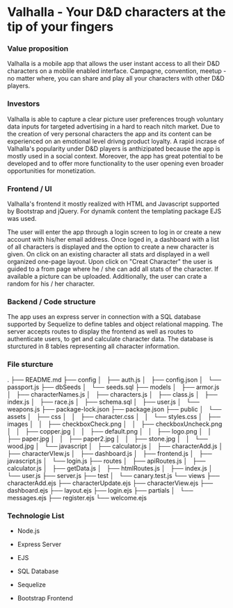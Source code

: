 # Valhalla - Your D&D characters at the tip of your fingers

### Value proposition

Valhalla is a mobile app that allows the user instant access to all their D&D characters on a moblile enabled interface. Campagne, convention, meetup - no matter where, you can share and play all your characters with other D&D players.

### Investors

Valhalla is able to capture a clear picture user preferences trough voluntary data inputs for targeted advertising in a hard to reach nitch market. Due to the creation of very personal characters the app and its content can be experienced on an emotional level drivng product loyalty. A rapid incrase of Valhalla's popularity under D&D players is anthizipated because the app is mostly used in a social context. Moreover, the app has great potential to be developed and to offer more functionality to the user opening even broader opportunities for monetization.  

### Frontend / UI

Valhalla's frontend it mostly realized with HTML and Javascript supported by Bootstrap and jQuery. For dynamik content the templating package EJS was used.

The user will enter the app through a login screen to log in or create a new account with his/her email address. Once loged in, a dashboard with a list of all characters is displayed and the option to create a new character is given.
On click on an existing character all stats ard displayed in a well organized one-page layout. Upon click on "Creat Character" the user is guided to a from page where he / she can add all stats of the character. If available a picture can be uploaded. Additionally, the user can crate a random for his / her character.

### Backend / Code structure

The app uses an express server in connection with a SQL database supported by Sequelize to define tables and object relational mapping. The server accepts routes to display the frontend as well as routes to authenticate users, to get and calculate character data. The database is sturctured in 8 tables representing all character information.

### File sturcture

.
├── README.md
├── config
│   ├── auth.js
│   ├── config.json
│   └── passport.js
├── dbSeeds
│   └── seeds.sql
├── models
│   ├── armor.js
│   ├── characterNames.js
│   ├── characters.js
│   ├── class.js
│   ├── index.js
│   ├── race.js
│   ├── schema.sql
│   ├── user.js
│   └── weapons.js
├── package-lock.json
├── package.json
├── public
│   └── assets
│       ├── css
│       │   ├── character.css
│       │   └── styles.css
│       ├── images
│       │   ├── checkboxCheck.png
│       │   ├── checkboxUncheck.png
│       │   ├── copper.jpg
│       │   ├── default.png
│       │   ├── logo.png
│       │   ├── paper.jpg
│       │   ├── paper2.jpg
│       │   ├── stone.jpg
│       │   └── wood.jpg
│       └── javascript
│           ├── calculator.js
│           ├── characterAdd.js
│           ├── characterVIew.js
│           ├── dashboard.js
│           ├── frontend.js
│           ├── javascript.js
│           └── login.js
├── routes
│   ├── apiRoutes.js
│   ├── calculator.js
│   ├── getData.js
│   ├── htmlRoutes.js
│   ├── index.js
│   └── user.js
├── server.js
├── test
│   └── canary.test.js
└── views
    ├── characterAdd.ejs
    ├── characterUpdate.ejs
    ├── characterView.ejs
    ├── dashboard.ejs
    ├── layout.ejs
    ├── login.ejs
    ├── partials
    │   └── messages.ejs
    ├── register.ejs
    └── welcome.ejs

### Technologie List

* Node.js

* Express Server

* EJS

* SQL Database

* Sequelize

* Bootstrap Frontend
